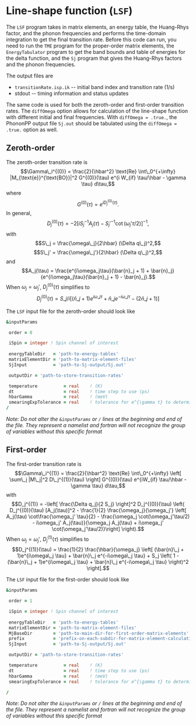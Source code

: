 # Line-shape function (`LSF`)

The `LSF` program takes in matrix elements, an energy table, the Huang-Rhys factor, and the phonon frequencies and performs the time-domain integration to get the final transition rate. Before this code can run, you need to run the `TME` program for the proper-order matrix elements, the `EnergyTabulator` program to get the band bounds and table of energies for the delta function, and the `Sj` program that gives the Huang-Rhys factors and the phonon frequencies. 

The output files are 
  * `transitionRate.isp.ik` -- initial band index and transition rate (1/s)
  * stdout -- timing information and status updates

The same code is used for both the zeroth-order and first-order transition rates. The `diffOmega` option allows for calculation of the line-shape function with different initial and final frequencies. With `diffOmega = .true.`, the PhononPP output file `Sj.out` should be tabulated using the `diffOmega = .true.` option as well.

## Zeroth-order

The zeroth-order transition rate is $$\Gamma\_i^{(0)} = \frac{2}{\hbar^2} \text{Re} \int\_0^{+\infty} |M_{\text{e}}^{\text{BO}}|^2 G^{(0)}(\tau) e^{i W_{if} \tau/\hbar - \gamma \tau} d\tau,$$ where $$G^{(0)}(\tau) = e^{iD_j^{(0)}(\tau)}.$$ In general, $$D_j^{(0)}(\tau) = -2 \left[ iS_j^{-1} A_j(\tau) - {S_j'}^{-1} \cot(\omega_j'\tau/2) \right]^{-1},$$ with $$S\_j = \frac{\omega\_j}{2\hbar} (\Delta q\_j)^2,$$ $$S\_j' = \frac{\omega\_j'}{2\hbar} (\Delta q\_j)^2,$$ and $$A_j(\tau) = \frac{e^{i\omega_j\tau}(\bar{n}_j + 1) + \bar{n}_j}{e^{i\omega_j\tau}(\bar{n}_j + 1) - \bar{n}_j}.$$ When $\omega_j = \omega_j'$, $D_j^{(0)}(\tau)$ simplifies to $$D_j^{(0)}(\tau) = S\_j/i  \left[ (\bar{n}\_j + 1)e^{i\omega\_j \tau} + \bar{n}\_j e^{-i\omega\_j \tau} - (2\bar{n}\_j + 1) \right]$$



The `LSF` input file for the zeroth-order should look like
```f90
&inputParams

 order = 0

 iSpin = integer ! Spin channel of interest
 
 energyTableDir   = 'path-to-energy-tables' 
 matrixElementDir = 'path-to-matrix-element-files' 
 SjInput          = 'path-to-Sj-output/Sj.out' 

 outputDir = 'path-to-store-transition-rates'

 temperature          = real    ! (K)
 dt                   = real    ! time step to use (ps) 
 hbarGamma            = real    ! (meV)
 smearingExpTolerance = real    ! tolerance for e^{\gamma t} to determine max time
/
```

_Note: Do not alter the `&inputParams` or `/` lines at the beginning and end of the file. They represent a namelist and fortran will not recognize the group of variables without this specific format_

## First-order

The first-order transition rate is $$\Gamma\_i^{(1)} = \frac{2}{\hbar^2} \text{Re} \int\_0^{+\infty} \left[ \sum\_j |M\_j|^2 D\_j^{(1)}(\tau) \right] G^{(0)}(\tau) e^{iW_{if} \tau/\hbar - \gamma \tau} d\tau,$$ with $$D_j^{(1)} = -\left[ \frac{\Delta q_j}{2 S_j} \right]^2 D_j^{(0)}(\tau) \left( D_j^{(0)}(\tau) [A_j(\tau)]^2 - \frac{1}{2} \frac{\omega_j}{\omega_j'} \left[ A_j(\tau) \cot\frac{\omega_j' \tau}{2}  - \frac{\omega_j \cot(\omega_j'\tau/2) - i\omega_j' A_j(\tau)}{\omega_j A_j(\tau) + i\omega_j' \cot(\omega_j'\tau/2)}\right] \right).$$ When $\omega_j = \omega_j'$, $D_j^{(1)}(\tau)$ simplifies to $$D_j^{(1)}(\tau) = \frac{1}{2} \frac{\hbar}{\omega_j} \left[ (\bar{n}\_j + 1)e^{i\omega\_j \tau} + \bar{n}\_j e^{-i\omega\_j \tau} + S_j \left( 1 - (\bar{n}\_j + 1)e^{i\omega\_j \tau} + \bar{n}\_j e^{-i\omega\_j \tau} \right)^2 \right].$$

The `LSF` input file for the first-order should look like
```f90
&inputParams

 order = 1

 iSpin = integer ! Spin channel of interest
 
 energyTableDir   = 'path-to-energy-tables' 
 matrixElementDir = 'path-to-matrix-element-files' 
 MjBaseDir        = 'path-to-main-dir-for-first-order-matrix-elements'
 prefix           = 'prefix-on-each-subdir-for-matrix-element-calculation'
 SjInput          = 'path-to-Sj-output/Sj.out' 

 outputDir = 'path-to-store-transition-rates'

 temperature          = real    ! (K)
 dt                   = real    ! time step to use (ps) 
 hbarGamma            = real    ! (meV)
 smearingExpTolerance = real    ! tolerance for e^{\gamma t} to determine max time

/
```

_Note: Do not alter the `&inputParams` or `/` lines at the beginning and end of the file. They represent a namelist and fortran will not recognize the group of variables without this specific format_


